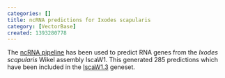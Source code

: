 ```yaml
---
categories: []
title: ncRNA predictions for Ixodes scapularis
category: [VectorBase]
created: 1393280778
---
```

The <a href="/info/genome/genebuild/ncrna.html">ncRNA pipeline</a> has been used to predict RNA genes from the <em>Ixodes scapularis </em> Wikel assembly IscaW1. This generated 285 predictions which have been included in the <a href="/organisms/ixodes-scapularis/wikel/IscaW1.3">IscaW1.3</a> geneset.
